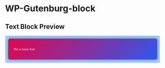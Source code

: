 ﻿# WP-Gutenburg-block

## Text Block Preview

![Banner preview](https://github.com/MadBones3/WP-Gutenburg-block-boilerplate/blob/master/img/text-block-screenshot.png)
